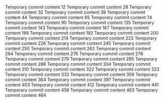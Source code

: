 Temporary commit content 12
Temporary commit content 28
Temporary commit content 32
Temporary commit content 39
Temporary commit content 44
Temporary commit content 65
Temporary commit content 74
Temporary commit content 90
Temporary commit content 135
Temporary commit content 143
Temporary commit content 167
Temporary commit content 188
Temporary commit content 192
Temporary commit content 200
Temporary commit content 214
Temporary commit content 223
Temporary commit content 226
Temporary commit content 245
Temporary commit content 250
Temporary commit content 262
Temporary commit content 264
Temporary commit content 276
Temporary commit content 278
Temporary commit content 279
Temporary commit content 285
Temporary commit content 288
Temporary commit content 304
Temporary commit content 310
Temporary commit content 322
Temporary commit content 323
Temporary commit content 332
Temporary commit content 359
Temporary commit content 364
Temporary commit content 397
Temporary commit content 403
Temporary commit content 412
Temporary commit content 441
Temporary commit content 456
Temporary commit content 463
Temporary commit content 464
